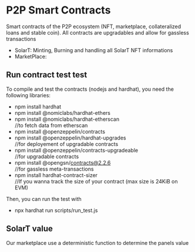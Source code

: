 # P2P Smart Contracts
Smart contracts of the P2P ecosystem (NFT, marketplace, collateralized loans and stable coin).
All contracts are upgradables and allow for gassless transactions

- SolarT: Minting, Burning and handling all SolarT NFT informations
- MarketPlace: 

## Run contract test test
To compile and test the contracts (nodejs and hardhat), you need the following libraries:
- npm install hardhat
- npm install @nomiclabs/hardhat-ethers
- npm install @nomiclabs/hardhat-etherscan          
//to fetch data from etherscan
- npm install @openzeppelin/contracts
- npm install @openzeppelin/hardhat-upgrades        
//for deployement of upgradable contracts
- npm install @openzeppelin/contracts-upgradeable   
//for upgradable contracts
- npm install @opengsn/contracts@2.2.6              
//for gassless meta-transactions
- npm install hardhat-contract-sizer                
//If you wanna track the size of your contract (max size is 24KiB on EVM)

Then, you can run the test with
- npx hardhat run scripts/run_test.js

## SolarT value
Our marketplace use a deterministic function to determine the panels value

